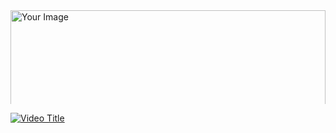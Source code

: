 <div style="max-height: 150px; overflow: auto;">
    <img src="https://github.com/mamoonbgc036/Laravel_Vue_Ecom/blob/main/screencapture-127-0-0-1-8000-2023-09-13-06_32_43.png?raw=true" alt="Your Image" style="max-width: 100%; height: 100%">
  </div>

  [![Video Title](https://img.youtube.com/vi/VIDEO_ID/0.jpg)](https://www.youtube.com/watch?v=_78PhzEcm-Q)

  

